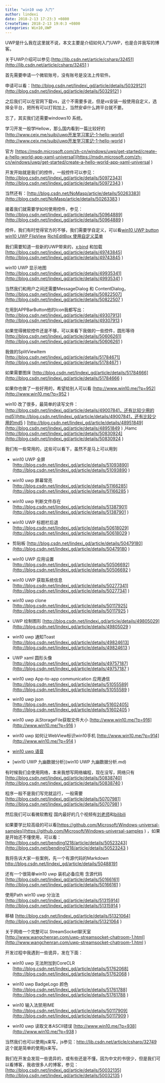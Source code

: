 ```yaml
---
title: "win10 uwp 入门"
author: lindexi
date: 2018-2-13 17:23:3 +0800
CreateTime: 2018-2-13 19:0:3 +0800
categories: Win10,UWP
---
```


UWP是什么我在这里就不说，本文主要是介绍如何入门UWP，也是合并我写的博客。

<!--more-->



<div id="toc"></div>

关于UWP介绍可以参见:[http://lib.csdn.net/article/csharp/32451](http://lib.csdn.net/article/csharp/32451 )

首先需要申请一个微软账号，没有账号是没法上传软件。

申请可以看：[http://blog.csdn.net/lindexi_gd/article/details/50329121](http://blog.csdn.net/lindexi_gd/article/details/50329121 )

之后我们可以在官网下载vs，这个不需要多说，但是vs安装一般使用自定义，选择全平台，把所有可以打钩加上，当然安卓什么跨平台就不要。

忘了，其实我们还需要windows10 系统。

学习开发一般学Hellow，那么国内看到一篇比较好的 [http://www.ceix.me/suibi/uwp开发学习笔记-1-hello-world](http://www.ceix.me/suibi/uwp开发学习笔记-1-hello-world )

官方 [https://msdn.microsoft.com/zh-cn/windows/uwp/get-started/create-a-hello-world-app-xaml-universal](https://msdn.microsoft.com/zh-cn/windows/uwp/get-started/create-a-hello-world-app-xaml-universal )

开发开始就是我们的控件，一般控件可以参见：[http://blog.csdn.net/lindexi_gd/article/details/50972343](http://blog.csdn.net/lindexi_gd/article/details/50972343 )

当然还有：[http://blog.csdn.net/NoMasp/article/details/50263383](http://blog.csdn.net/NoMasp/article/details/50263383 )

接着我们就需要学如何使用控件，参见：[http://blog.csdn.net/lindexi_gd/article/details/50964889](http://blog.csdn.net/lindexi_gd/article/details/50964889 )

控件，我们有时觉得官方的不够，我们需要学自定义，可以看[win10 UWP button](http://blog.csdn.net/lindexi_gd/article/details/50450292) [ win10 UWP FlipView](http://blog.csdn.net/lindexi_gd/article/details/50272907) [RichEditBox 使用自定义菜单](http://blog.csdn.net/lindexi_gd/article/details/50250795)

我们需要知道一些新的UWP带来的，[x:bind](http://blog.csdn.net/lindexi_gd/article/details/48294123) 和加载 [http://blog.csdn.net/lindexi_gd/article/details/49743845](http://blog.csdn.net/lindexi_gd/article/details/49743845 )

win10 UWP 显示地图 [http://blog.csdn.net/lindexi_gd/article/details/49935341](http://blog.csdn.net/lindexi_gd/article/details/49935341 )

当然我们和用户之间还需要MessageDialog 和 ContentDialog，[http://blog.csdn.net/lindexi_gd/article/details/50822507](http://blog.csdn.net/lindexi_gd/article/details/50822507 )

在用到APPBarButton他的Icon我都写出： [http://blog.csdn.net/lindexi_gd/article/details/49307913](http://blog.csdn.net/lindexi_gd/article/details/49307913 )

如果觉得微软控件还是不够，可以来看下我做的一些控件，圆形等待 [http://blog.csdn.net/lindexi_gd/article/details/50606261](http://blog.csdn.net/lindexi_gd/article/details/50606261 )

我做的SplitViewItem [http://blog.csdn.net/lindexi_gd/article/details/51784671](http://blog.csdn.net/lindexi_gd/article/details/51784671 )

如果需要图床 [http://blog.csdn.net/lindexi_gd/article/details/51784666](http://blog.csdn.net/lindexi_gd/article/details/51784666 )

如果你也做了一些好用的，希望给别人可以看 [http://www.win10.me/?p=952](http://www.win10.me/?p=952 )

win10 改了很多，最简单的读写文件：[http://blog.csdn.net/lindexi_gd/article/details/49007841，还有比较少用的md5](http://blog.csdn.net/lindexi_gd/article/details/49007841，还有比较少用的md5 ) [http://blog.csdn.net/lindexi_gd/article/details/48951849](http://blog.csdn.net/lindexi_gd/article/details/48951849 ) ,Hamc [http://blog.csdn.net/lindexi_gd/article/details/50830924](http://blog.csdn.net/lindexi_gd/article/details/50830924 )

我们有一些常用的，这些可以看下，虽然不是马上可以用到

- win10 UWP 全屏 [http://blog.csdn.net/lindexi_gd/article/details/51093890](http://blog.csdn.net/lindexi_gd/article/details/51093890 )
 
- win10 uwp 屏幕常亮 [http://blog.csdn.net/lindexi_gd/article/details/51166285](http://blog.csdn.net/lindexi_gd/article/details/51166285 )
 
- win10 uwp 判断文件存在 [http://blog.csdn.net/lindexi_gd/article/details/51387901](http://blog.csdn.net/lindexi_gd/article/details/51387901 )
 
- win10 UWP 标题栏后退 [http://blog.csdn.net/lindexi_gd/article/details/50618029](http://blog.csdn.net/lindexi_gd/article/details/50618029 )
 
- 剪贴板 [http://blog.csdn.net/lindexi_gd/article/details/50479180](http://blog.csdn.net/lindexi_gd/article/details/50479180 )
 
- win10 UWP 应用设置 [http://blog.csdn.net/lindexi_gd/article/details/50506692](http://blog.csdn.net/lindexi_gd/article/details/50506692 )
 
- win10 UWP 获取系统信息 [http://blog.csdn.net/lindexi_gd/article/details/50277341](http://blog.csdn.net/lindexi_gd/article/details/50277341 )
 
- win10 uwp clone [http://blog.csdn.net/lindexi_gd/article/details/50117925](http://blog.csdn.net/lindexi_gd/article/details/50117925 )
 
- UWP 绘制图形 [http://blog.csdn.net/lindexi_gd/article/details/49805029](http://blog.csdn.net/lindexi_gd/article/details/49805029 )
  
- win10 uwp 通知Toast [http://blog.csdn.net/lindexi_gd/article/details/49824613](http://blog.csdn.net/lindexi_gd/article/details/49824613 )
  
- UWP xaml 圆形头像 [http://blog.csdn.net/lindexi_gd/article/details/49757187](http://blog.csdn.net/lindexi_gd/article/details/49757187 )
 
- win10 uwp App-to-app communication 应用通信 [http://blog.csdn.net/lindexi_gd/article/details/51055589](http://blog.csdn.net/lindexi_gd/article/details/51055589 )
 
- win10 uwp json [http://blog.csdn.net/lindexi_gd/article/details/51602405](http://blog.csdn.net/lindexi_gd/article/details/51602405 )
 
- win10 uwp 从StorageFile获取文件大小 [http://www.win10.me/?p=916](http://www.win10.me/?p=916 )
 
- win10 uwp 如何让WebView标识win10手机 [http://www.win10.me/?p=914](http://www.win10.me/?p=914 )

- [win10 uwp 语音](win10_uwp_yu_yin.md)

- [win10 UWP 九幽数据分析](win10 UWP 九幽数据分析.md)
 
有时候我们会使用网络，本来我想写网络编程，现在没写，网络只有 [http://blog.csdn.net/lindexi_gd/article/details/50838740](http://blog.csdn.net/lindexi_gd/article/details/50838740 )

程序一般不是我们写完就运行，一般需要[http://blog.csdn.net/lindexi_gd/article/details/50707981](http://blog.csdn.net/lindexi_gd/article/details/50707981 )


然后我们可以看微软教程 国内最好的几个视频有[刘老师](http://www.win10.me/?cat=5)和[bilibili](http://space.bilibili.com/18340402)

如果要学比较高级的可以看[https://github.com/Microsoft/Windows-universal-samples](https://github.com/Microsoft/Windows-universal-samples ) ，如果是开始还不懂使用，可以看：[http://blog.csdn.net/bending1218/article/details/50523243](http://blog.csdn.net/bending1218/article/details/50523243 )

我将告诉大家一些案例，先一个有源代码的Markdown http://blog.csdn.net/lindexi_gd/article/details/50488191 

还有一个很简单win10 uwp 装机必备应用 含源代码 [http://blog.csdn.net/lindexi_gd/article/details/50166161](http://blog.csdn.net/lindexi_gd/article/details/50166161 )

使用Path win10 uwp 分治法 [http://blog.csdn.net/lindexi_gd/article/details/51315914](http://blog.csdn.net/lindexi_gd/article/details/51315914 )

移植 [http://blog.csdn.net/lindexi_gd/article/details/51321064](http://blog.csdn.net/lindexi_gd/article/details/51321064 )

关于网络一个完整可以 StreamSocket聊天室 [http://www.wangchenran.com/uwp-streamsocket-chatroom-1.html](http://www.wangchenran.com/uwp-streamsocket-chatroom-1.html )

开发过程中我遇到一些诡异，发在下面：

- win10 uwp 无法附加到CoreCLR [http://blog.csdn.net/lindexi_gd/article/details/51762068](http://blog.csdn.net/lindexi_gd/article/details/51762068 )

- win10 uwp BadgeLogo 颜色 [http://blog.csdn.net/lindexi_gd/article/details/51761788](http://blog.csdn.net/lindexi_gd/article/details/51761788 )

- win10 输入法禁用IME [http://blog.csdn.net/lindexi_gd/article/details/50117909](http://blog.csdn.net/lindexi_gd/article/details/50117909 )

- win10 uwp 读取文本ASCII错误 [http://www.win10.me/?p=938](http://www.win10.me/?p=938 )

当然我们也可以使用js来写，js参见：http://lib.csdn.net/article/csharp/32749 这个就是简单的使用js来写。

我们在开发会发现一些诡异的，或有些还是不懂，因为中文的书很少，但是我们可以看博客，我收很多人的博客，参见：[http://blog.csdn.net/lindexi_gd/article/details/50032135](http://blog.csdn.net/lindexi_gd/article/details/50032135 )



